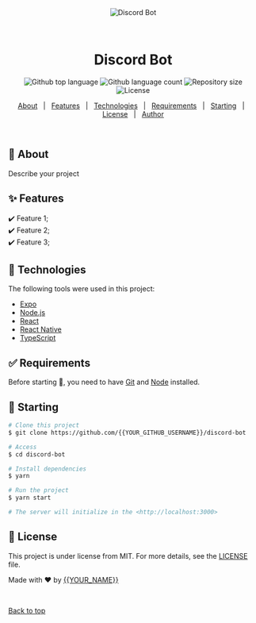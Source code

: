 <div align="center" id="top"> 
  <img src="./.github/app.gif" alt="Discord Bot" />

  &#xa0;

  <!-- <a href="https://discordbot.netlify.app">Demo</a> -->
</div>

<h1 align="center">Discord Bot</h1>

<p align="center">
  <img alt="Github top language" src="https://img.shields.io/github/languages/top/{{YOUR_GITHUB_USERNAME}}/discord-bot?color=56BEB8">

  <img alt="Github language count" src="https://img.shields.io/github/languages/count/{{YOUR_GITHUB_USERNAME}}/discord-bot?color=56BEB8">

  <img alt="Repository size" src="https://img.shields.io/github/repo-size/{{YOUR_GITHUB_USERNAME}}/discord-bot?color=56BEB8">

  <img alt="License" src="https://img.shields.io/github/license/{{YOUR_GITHUB_USERNAME}}/discord-bot?color=56BEB8">

  <!-- <img alt="Github issues" src="https://img.shields.io/github/issues/{{YOUR_GITHUB_USERNAME}}/discord-bot?color=56BEB8" /> -->

  <!-- <img alt="Github forks" src="https://img.shields.io/github/forks/{{YOUR_GITHUB_USERNAME}}/discord-bot?color=56BEB8" /> -->

  <!-- <img alt="Github stars" src="https://img.shields.io/github/stars/{{YOUR_GITHUB_USERNAME}}/discord-bot?color=56BEB8" /> -->
</p>

<!-- Status -->

<!-- <h4 align="center"> 
	🚧  Discord Bot 🚀 Under construction...  🚧
</h4> 

<hr> -->

<p align="center">
  <a href="#dart-about">About</a> &#xa0; | &#xa0; 
  <a href="#sparkles-features">Features</a> &#xa0; | &#xa0;
  <a href="#rocket-technologies">Technologies</a> &#xa0; | &#xa0;
  <a href="#white_check_mark-requirements">Requirements</a> &#xa0; | &#xa0;
  <a href="#checkered_flag-starting">Starting</a> &#xa0; | &#xa0;
  <a href="#memo-license">License</a> &#xa0; | &#xa0;
  <a href="https://github.com/{{YOUR_GITHUB_USERNAME}}" target="_blank">Author</a>
</p>

<br>

## :dart: About ##

Describe your project

## :sparkles: Features ##

:heavy_check_mark: Feature 1;\
:heavy_check_mark: Feature 2;\
:heavy_check_mark: Feature 3;

## :rocket: Technologies ##

The following tools were used in this project:

- [Expo](https://expo.io/)
- [Node.js](https://nodejs.org/en/)
- [React](https://pt-br.reactjs.org/)
- [React Native](https://reactnative.dev/)
- [TypeScript](https://www.typescriptlang.org/)

## :white_check_mark: Requirements ##

Before starting :checkered_flag:, you need to have [Git](https://git-scm.com) and [Node](https://nodejs.org/en/) installed.

## :checkered_flag: Starting ##

```bash
# Clone this project
$ git clone https://github.com/{{YOUR_GITHUB_USERNAME}}/discord-bot

# Access
$ cd discord-bot

# Install dependencies
$ yarn

# Run the project
$ yarn start

# The server will initialize in the <http://localhost:3000>
```

## :memo: License ##

This project is under license from MIT. For more details, see the [LICENSE](LICENSE.md) file.


Made with :heart: by <a href="https://github.com/{{YOUR_GITHUB_USERNAME}}" target="_blank">{{YOUR_NAME}}</a>

&#xa0;

<a href="#top">Back to top</a>
